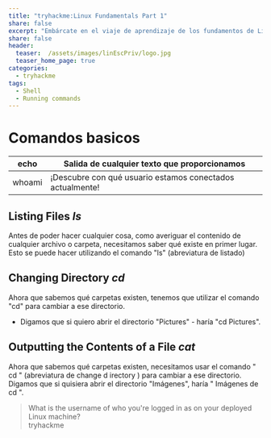 ```yaml
---
title: "tryhackme:Linux Fundamentals Part 1"
share: false
excerpt: "Embárcate en el viaje de aprendizaje de los fundamentos de Linux. Aprende a ejecutar algunos de los primeros comandos esenciales en un terminal interactivo."
share: false
header:
  teaser:  /assets/images/linEscPriv/logo.jpg
  teaser_home_page: true
categories:
  - tryhackme
tags:
  - Shell
  - Running commands 
---
```


# Comandos basicos
|echo	|Salida de cualquier texto que proporcionamos|
| ------ | -------- |
|whoami	|¡Descubre con qué usuario estamos conectados actualmente!|


## Listing Files *ls*

Antes de poder hacer cualquier cosa, como averiguar el contenido de cualquier archivo o carpeta, necesitamos saber qué existe en primer lugar. Esto se puede hacer utilizando el comando "ls" (abreviatura de listado)

## Changing Directory *cd*

Ahora que sabemos qué carpetas existen, tenemos que utilizar el comando "cd"  para cambiar a ese directorio. 
- Digamos que si quiero abrir el directorio "Pictures" - haría "cd Pictures".

## Outputting the Contents of a File *cat*

Ahora que sabemos qué carpetas existen, necesitamos usar el comando " cd " (abreviatura de change d irectory ) para cambiar a ese directorio. Digamos que si quisiera abrir el directorio "Imágenes", haría " Imágenes de cd ".

> What is the username of who you're logged in as on your deployed Linux machine?  
> tryhackme
